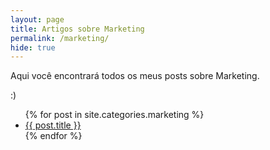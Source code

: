 ```yaml
---
layout: page
title: Artigos sobre Marketing
permalink: /marketing/
hide: true
---
```

Aqui você encontrará todos os meus posts sobre Marketing.

:)

<ul>
  {% for post in site.categories.marketing %}
    <li>
      <a href="{{ post.url }}">{{ post.title }}</a>
    </li>
  {% endfor %}
</ul>